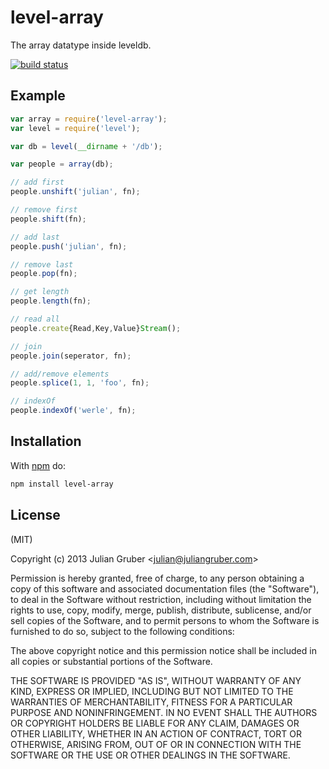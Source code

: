 
# level-array

The array datatype inside leveldb.

[![build status](https://secure.travis-ci.org/juliangruber/level-array.png)](http://travis-ci.org/juliangruber/level-array)

## Example

```js
var array = require('level-array');
var level = require('level');

var db = level(__dirname + '/db');

var people = array(db);

// add first
people.unshift('julian', fn);

// remove first
people.shift(fn);

// add last
people.push('julian', fn);

// remove last
people.pop(fn);

// get length
people.length(fn);

// read all
people.create{Read,Key,Value}Stream();

// join
people.join(seperator, fn);

// add/remove elements
people.splice(1, 1, 'foo', fn);

// indexOf
people.indexOf('werle', fn);
```

## Installation

With [npm](https://npmjs.org) do:

```bash
npm install level-array
```

## License

(MIT)

Copyright (c) 2013 Julian Gruber &lt;julian@juliangruber.com&gt;

Permission is hereby granted, free of charge, to any person obtaining a copy of
this software and associated documentation files (the "Software"), to deal in
the Software without restriction, including without limitation the rights to
use, copy, modify, merge, publish, distribute, sublicense, and/or sell copies
of the Software, and to permit persons to whom the Software is furnished to do
so, subject to the following conditions:

The above copyright notice and this permission notice shall be included in all
copies or substantial portions of the Software.

THE SOFTWARE IS PROVIDED "AS IS", WITHOUT WARRANTY OF ANY KIND, EXPRESS OR
IMPLIED, INCLUDING BUT NOT LIMITED TO THE WARRANTIES OF MERCHANTABILITY,
FITNESS FOR A PARTICULAR PURPOSE AND NONINFRINGEMENT. IN NO EVENT SHALL THE
AUTHORS OR COPYRIGHT HOLDERS BE LIABLE FOR ANY CLAIM, DAMAGES OR OTHER
LIABILITY, WHETHER IN AN ACTION OF CONTRACT, TORT OR OTHERWISE, ARISING FROM,
OUT OF OR IN CONNECTION WITH THE SOFTWARE OR THE USE OR OTHER DEALINGS IN THE
SOFTWARE.
